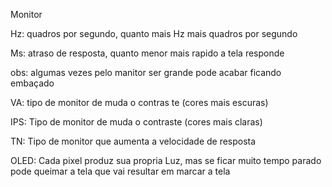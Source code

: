 Monitor

Hz: quadros por segundo, quanto mais Hz mais quadros por segundo

Ms: atraso de resposta, quanto menor mais rapido a tela responde

obs: algumas vezes pelo manitor ser grande pode acabar ficando embaçado 

VA: tipo de monitor de muda o contras te (cores mais escuras)

IPS: Tipo de monitor de muda o contraste (cores mais claras)

TN: Tipo de monitor que aumenta a velocidade de resposta

OLED: Cada pixel produz sua propria Luz, mas se ficar muito tempo parado pode queimar a tela que vai resultar em marcar a tela 

